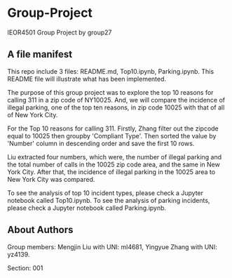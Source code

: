 # Group-Project
IEOR4501 Group Project by group27
## A file manifest
This repo include 3 files: README.md, Top10.ipynb, Parking.ipynb. This README file will illustrate what has been implemented. 

  The purpose of this group project was to explore the top 10 reasons for calling 311 in a zip code of NY10025. And, we will compare the incidence of illegal parking, one of the top ten reasons, in zip code 10025 with that of all of New York City.

  For the Top 10 reasons for calling 311. Firstly, Zhang filter out the zipcode equal to 10025 then groupby 'Compliant Type'. Then sorted the value by 'Number' column in descending order and save the first 10 rows.
  
  Liu extracted four numbers, which were, the number of illegal parking and the total number of calls in the 10025 zip code area, and the same in New York City. After that, the incidence of illegal parking in the 10025 area to New York City was compared.

  To see the analysis of top 10 incident types, please check a Jupyter notebook called Top10.ipynb. To see the analysis of parking incidents, please check a Jupyter notebook called Parking.ipynb.
## About Authors
Group members: Mengjin Liu with UNI: ml4681, Yingyue Zhang with UNI: yz4139.

  Section: 001

